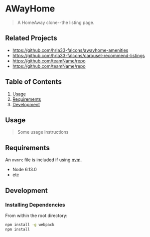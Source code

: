 # AWayHome

> A HomeAway clone--the listing page.

## Related Projects

  - https://github.com/hrla33-falcons/awayhome-amenities
  - https://github.com/hrla33-falcons/carousel-recommend-listings
  - https://github.com/teamName/repo
  - https://github.com/teamName/repo

## Table of Contents

1. [Usage](#Usage)
1. [Requirements](#requirements)
1. [Development](#development)

## Usage

> Some usage instructions

## Requirements

An `nvmrc` file is included if using [nvm](https://github.com/creationix/nvm).

- Node 6.13.0
- etc

## Development

### Installing Dependencies

From within the root directory:

```sh
npm install -g webpack
npm install
```

